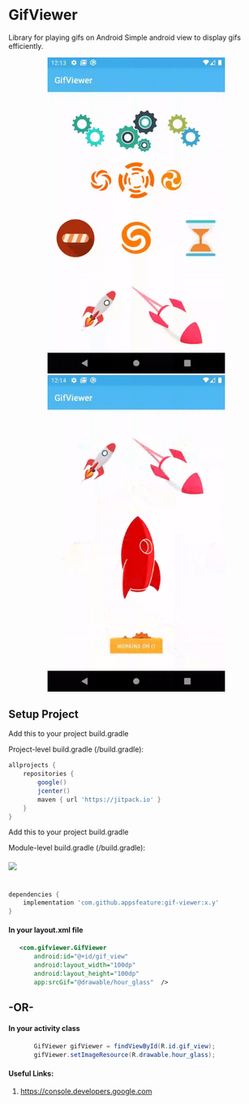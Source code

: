# GifViewer

Library for playing gifs on Android
Simple android view to display gifs efficiently. 

<p align="center">
  <img src="https://raw.githubusercontent.com/appsfeature/gif-viewer/master/screenshots/sample1.gif" alt="Preview 1" width="350" /> 
  <img src="https://raw.githubusercontent.com/appsfeature/gif-viewer/master/screenshots/sample2.gif" alt="Preview 2" width="350" />  
</p>

## Setup Project

Add this to your project build.gradle

Project-level build.gradle (<project>/build.gradle):

``` gradle 
allprojects {
    repositories {
        google()
        jcenter() 
        maven { url 'https://jitpack.io' } 
    }
}
```

Add this to your project build.gradle

Module-level build.gradle (<module>/build.gradle): 

#### [![](https://jitpack.io/v/appsfeature/gif-viewer.svg)](https://jitpack.io/#appsfeature/gif-viewer)
```gradle  

dependencies {
    implementation 'com.github.appsfeature:gif-viewer:x.y'
} 
```


#### In your layout.xml file
```xml
   <com.gifviewer.GifViewer
       android:id="@+id/gif_view"
       android:layout_width="100dp"
       android:layout_height="100dp"
       app:srcGif="@drawable/hour_glass"  />

```

## -OR-

#### In your activity class
```java
       GifViewer gifViewer = findViewById(R.id.gif_view);
       gifViewer.setImageResource(R.drawable.hour_glass);
```


#### Useful Links:
1. https://console.developers.google.com 
